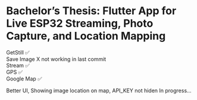# Bachelor’s Thesis: Flutter App for Live ESP32 Streaming, Photo Capture, and Location Mapping
GetStill :white_check_mark:  <br />
Save Image  X not working in last commit <br />
Stream :white_check_mark:  <br />
GPS :white_check_mark:  <br />
Google Map :white_check_mark:  <br />

Better UI, Showing image location on map, API_KEY not hiden
In progress...
